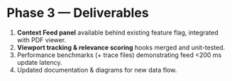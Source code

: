 # Phase 3 — Deliverables

1. **Context Feed panel** available behind existing feature flag, integrated with PDF viewer.
2. **Viewport tracking & relevance scoring** hooks merged and unit-tested.
3. Performance benchmarks (+ trace files) demonstrating feed <200 ms update latency.
4. Updated documentation & diagrams for new data flow. 